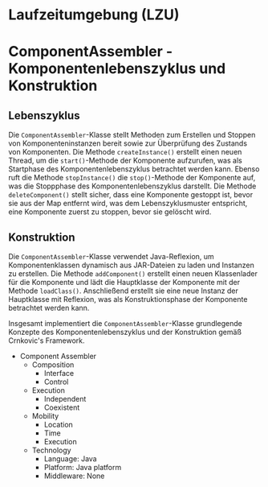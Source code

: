 # Laufzeitumgebung (LZU)



# ComponentAssembler - Komponentenlebenszyklus und Konstruktion


## Lebenszyklus
Die `ComponentAssembler`-Klasse stellt Methoden zum Erstellen und Stoppen von Komponenteninstanzen bereit sowie zur Überprüfung des Zustands von Komponenten. Die Methode `createInstance()` erstellt einen neuen Thread, um die `start()`-Methode der Komponente aufzurufen, was als Startphase des Komponentenlebenszyklus betrachtet werden kann. Ebenso ruft die Methode `stopInstance()` die `stop()`-Methode der Komponente auf, was die Stoppphase des Komponentenlebenszyklus darstellt. 
Die Methode `deleteComponent()` stellt sicher, dass eine Komponente gestoppt ist, bevor sie aus der Map entfernt wird, was dem Lebenszyklusmuster entspricht, eine Komponente zuerst zu stoppen, bevor sie gelöscht wird.

## Konstruktion
Die `ComponentAssembler`-Klasse verwendet Java-Reflexion, um Komponentenklassen dynamisch aus JAR-Dateien zu laden und Instanzen zu erstellen. Die Methode `addComponent()` erstellt einen neuen Klassenlader für die Komponente und lädt die Hauptklasse der Komponente mit der Methode `loadClass()`. Anschließend erstellt sie eine neue Instanz der Hauptklasse mit Reflexion, was als Konstruktionsphase der Komponente betrachtet werden kann.

Insgesamt implementiert die `ComponentAssembler`-Klasse grundlegende Konzepte des Komponentenlebenszyklus und der Konstruktion gemäß Crnkovic's Framework.




- Component Assembler
    - Composition
        - Interface
        - Control
    - Execution
        - Independent
        - Coexistent
    - Mobility
        - Location
        - Time
        - Execution
    - Technology
        - Language: Java
        - Platform: Java platform
        - Middleware: None
